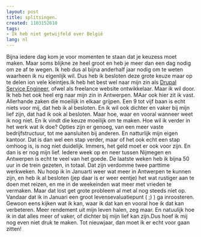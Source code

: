 ```yaml
---
layout: post
title: splitsingen.
created: 1103152610
tags:
- Ik heb niet getwijfeld over België
lang: nl
---
```

Bijna iedere dag kom je voor momenten te staan dat je keuzess moet maken. Maar soms blijkne ze heel groot en heb je meer dan een dag nodig om ze af te wegen. Ik heb dus al bijna anderhalf jaar nodig om te weten waarheen ik nu eigenlijk wil. Dus heb ik besloten deze grote keuze maar op te delen ion vele kleintjes.Ik heb het best wel naar mijn zin als [Drupal Service Engineer](http://www.webschuur.com), ofwel als freelance website ontwikkelaar.  Maar ik wil door. Ik heb het ook heel erg naar mijn zin in Antwerpen. MAar ook hier zit ik vast. Allerhande zaken die moeilijk in elkaar grijpen. Een 9 tot vijf baan is echt niets voor mij, dat heb ik al besloten. En ik wil ook dichter en vaker bij mijn lief zijn, dat had ik ook al besloten. Maar hoe, waar en vooral wanneer weet ik nog niet. En ik vindt die keuze moeilijk om te maken. Hoe wil ik verder in het werk wat ik doe? Opties zijn er genoeg, van een meer vaste bedrijfstructuur, tot me aansluiten bij anderen. En natturlijk mijn eigen kantoor. Dat is dan wel een stap verder, maar of het ook echt een stap omhoog is, is nog niet duidelijk. Immers, het geld moet er ook voor zijn. En dan is er nog mijn lief. Iedere week op en neer tussen Nijmegen en Antwerpen is echt te veel van het goede. De laatste  weken heb ik bijna 50 uur in de trein gezeten, in totaal. Dat zijn verdomme twee parttime werkweken. Nu hoop ik in Januarti weer wat meer in Antwerpen te kunnen zijn, en heb ik al besloten (jep daar is er weer eentje) het wat rustiger aan te doen met reizen, en me in de weekeinden wat meer met vrieden te vermaken. Maar dat lost get grote probleem al met al nog steeds niet op. Vandaar dat ik in Januari een groot levensevaluatiepunt ( ;) ) ga inroosteren. Gewoon eens kijken wat ik kan, waar ik dat kan en vooral hoe ik dat kan verbeteren. Meer rendement uit mijn leven halen, zeg maar. En natuulijk hoe ik in dat alles meer of vaker, of dichter bij mijn lief kan zijn.Dus hoef ik mij nog even niet druk te maken. Tot nieuwjaar, dan moet ik er echt voor gaan zitten!
